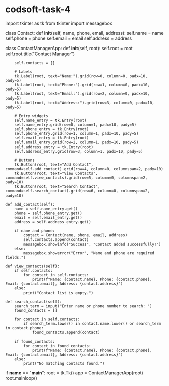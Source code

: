 # codsoft-task-4
import tkinter as tk
from tkinter import messagebox

class Contact:
    def __init__(self, name, phone, email, address):
        self.name = name
        self.phone = phone
        self.email = email
        self.address = address

class ContactManagerApp:
    def __init__(self, root):
        self.root = root
        self.root.title("Contact Manager")

        self.contacts = []

        # Labels
        tk.Label(root, text="Name:").grid(row=0, column=0, padx=10, pady=5)
        tk.Label(root, text="Phone:").grid(row=1, column=0, padx=10, pady=5)
        tk.Label(root, text="Email:").grid(row=2, column=0, padx=10, pady=5)
        tk.Label(root, text="Address:").grid(row=3, column=0, padx=10, pady=5)

        # Entry widgets
        self.name_entry = tk.Entry(root)
        self.name_entry.grid(row=0, column=1, padx=10, pady=5)
        self.phone_entry = tk.Entry(root)
        self.phone_entry.grid(row=1, column=1, padx=10, pady=5)
        self.email_entry = tk.Entry(root)
        self.email_entry.grid(row=2, column=1, padx=10, pady=5)
        self.address_entry = tk.Entry(root)
        self.address_entry.grid(row=3, column=1, padx=10, pady=5)

        # Buttons
        tk.Button(root, text="Add Contact", command=self.add_contact).grid(row=4, column=0, columnspan=2, pady=10)
        tk.Button(root, text="View Contacts", command=self.view_contacts).grid(row=5, column=0, columnspan=2, pady=10)
        tk.Button(root, text="Search Contact", command=self.search_contact).grid(row=6, column=0, columnspan=2, pady=10)

    def add_contact(self):
        name = self.name_entry.get()
        phone = self.phone_entry.get()
        email = self.email_entry.get()
        address = self.address_entry.get()

        if name and phone:
            contact = Contact(name, phone, email, address)
            self.contacts.append(contact)
            messagebox.showinfo("Success", "Contact added successfully!")
        else:
            messagebox.showerror("Error", "Name and phone are required fields.")

    def view_contacts(self):
        if self.contacts:
            for contact in self.contacts:
                print(f"Name: {contact.name}, Phone: {contact.phone}, Email: {contact.email}, Address: {contact.address}")
        else:
            print("Contact list is empty.")

    def search_contact(self):
        search_term = input("Enter name or phone number to search: ")
        found_contacts = []

        for contact in self.contacts:
            if search_term.lower() in contact.name.lower() or search_term in contact.phone:
                found_contacts.append(contact)

        if found_contacts:
            for contact in found_contacts:
                print(f"Name: {contact.name}, Phone: {contact.phone}, Email: {contact.email}, Address: {contact.address}")
        else:
            print("No matching contacts found.")

if __name__ == "__main__":
    root = tk.Tk()
    app = ContactManagerApp(root)
    root.mainloop()
